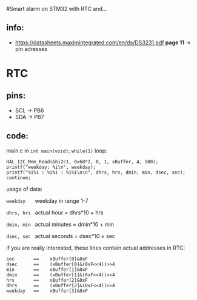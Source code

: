 #Smart alarm on STM32 with RTC and...

## info:
* https://datasheets.maximintegrated.com/en/ds/DS3231.pdf __page 11__ -> pin adresses

# RTC
## pins:
* SCL -> PB6
* SDA -> PB7
## code:
main.c in ```int main(void)```; ```while(1)``` loop: 
```
HAL_I2C_Mem_Read(&hi2c1, 0x68*2, 0, 1, xBuffer, 4, 500);
printf("weekday: %i\n", weekday);
printf("%i%i : %i%i : %i%i\n\n", dhrs, hrs, dmin, min, dsec, sec);
continue;
```
usage of data:

``` weekday    ```  weekday in range 1-7

``` dhrs, hrs  ```  actual hour = dhrs*10 + hrs

``` dmin, min  ```  actual minutes = dmin*10 + min

``` dsec, sec  ```  actual seconds = dsec*10 + sec

if you are really interested, these lines contain actual addresses in RTC:
```
sec       ==	xBuffer[0]&0xF
dsec      ==	(xBuffer[0]&(0xF<<4))>>4
min       ==	xBuffer[1]&0xF
dmin      == 	(xBuffer[1]&(0xF<<4))>>4
hrs       == 	xBuffer[2]&0xF
dhrs      == 	(xBuffer[2]&(0xF<<4))>>4
weekday   ==    xBuffer[3]&0xF
```
